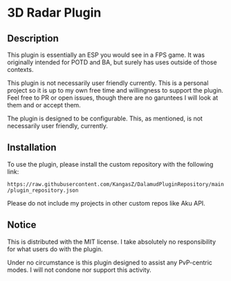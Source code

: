 # 3D Radar Plugin
## Description
This plugin is essentially an ESP you would see in a FPS game. It was originally intended for POTD and BA, but surely has uses outside of those contexts. 

This plugin is not necessarily user friendly currently. This is a personal project so it is up to my own free time and willingness to support the plugin. Feel free to PR or open issues, though there are no garuntees I will look at them and or accept them.

The plugin is designed to be configurable. This, as mentioned, is not necessarily user friendly, currently.

## Installation
To use the plugin, please install the custom repository with the following link:

`https://raw.githubusercontent.com/KangasZ/DalamudPluginRepository/main/plugin_repository.json`

Please do not include my projects in other custom repos like Aku API.

## Notice
This is distributed with the MIT license. I take absolutely no responsibility for what users do with the plugin.

Under no circumstance is this plugin designed to assist any PvP-centric modes. I will not condone nor support this activity.

